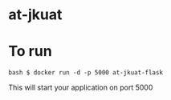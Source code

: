 # at-jkuat

# To run 
```bash $ docker run -d -p 5000 at-jkuat-flask```

This will start your application on port 5000
